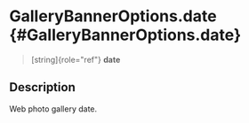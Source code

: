 GalleryBannerOptions.date {#GalleryBannerOptions.date}
=========================

> [string]{role="ref"} **date**

Description
-----------

Web photo gallery date.
